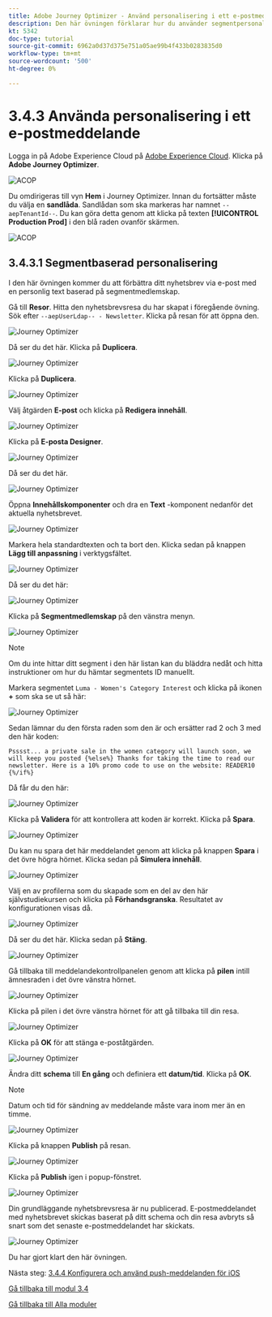 ```yaml
---
title: Adobe Journey Optimizer - Använd personalisering i ett e-postmeddelande
description: Den här övningen förklarar hur du använder segmentpersonalisering i ett e-postinnehåll
kt: 5342
doc-type: tutorial
source-git-commit: 6962a0d37d375e751a05ae99b4f433b0283835d0
workflow-type: tm+mt
source-wordcount: '500'
ht-degree: 0%

---
```


# 3.4.3 Använda personalisering i ett e-postmeddelande

Logga in på Adobe Experience Cloud på [Adobe Experience Cloud](https://experience.adobe.com). Klicka på **Adobe Journey Optimizer**.

![ACOP](./../../../modules/ajo-b2c/module3.2/images/acophome.png)

Du omdirigeras till vyn **Hem** i Journey Optimizer. Innan du fortsätter måste du välja en **sandlåda**. Sandlådan som ska markeras har namnet ``--aepTenantId--``. Du kan göra detta genom att klicka på texten **[!UICONTROL Production Prod]** i den blå raden ovanför skärmen.

![ACOP](./../../../modules/ajo-b2c/module3.2/images/acoptriglp.png)

## 3.4.3.1 Segmentbaserad personalisering

I den här övningen kommer du att förbättra ditt nyhetsbrev via e-post med en personlig text baserad på segmentmedlemskap.

Gå till **Resor**. Hitta den nyhetsbrevsresa du har skapat i föregående övning. Sök efter `--aepUserLdap-- - Newsletter`. Klicka på resan för att öppna den.

![Journey Optimizer](./images/sbp1.png)

Då ser du det här. Klicka på **Duplicera**.

![Journey Optimizer](./images/sbp2.png)

Klicka på **Duplicera**.

![Journey Optimizer](./images/sbp3.png)

Välj åtgärden **E-post** och klicka på **Redigera innehåll**.

![Journey Optimizer](./images/sbp3a.png)

Klicka på **E-posta Designer**.

![Journey Optimizer](./images/sbp4.png)

Då ser du det här.

![Journey Optimizer](./images/sbp5.png)

Öppna **Innehållskomponenter** och dra en **Text** -komponent nedanför det aktuella nyhetsbrevet.

![Journey Optimizer](./images/sbp6.png)

Markera hela standardtexten och ta bort den. Klicka sedan på knappen **Lägg till anpassning** i verktygsfältet.

![Journey Optimizer](./images/sbp7.png)

Då ser du det här:

![Journey Optimizer](./images/seg1.png)

Klicka på **Segmentmedlemskap** på den vänstra menyn.

![Journey Optimizer](./images/seg2.png)

>[!NOTE]
>
>Om du inte hittar ditt segment i den här listan kan du bläddra nedåt och hitta instruktioner om hur du hämtar segmentets ID manuellt.

Markera segmentet `Luma - Women's Category Interest` och klicka på ikonen **+** som ska se ut så här:

![Journey Optimizer](./images/seg3.png)

Sedan lämnar du den första raden som den är och ersätter rad 2 och 3 med den här koden:

``
    Psssst... a private sale in the women category will launch soon, we will keep you posted
{%else%}
    Thanks for taking the time to read our newsletter. Here is a 10% promo code to use on the website: READER10
{%/if%}
``

Då får du den här:

![Journey Optimizer](./images/seg4.png)

Klicka på **Validera** för att kontrollera att koden är korrekt. Klicka på **Spara**.

![Journey Optimizer](./images/sbp8.png)

Du kan nu spara det här meddelandet genom att klicka på knappen **Spara** i det övre högra hörnet. Klicka sedan på **Simulera innehåll**.

![Journey Optimizer](./images/sbp9.png)

Välj en av profilerna som du skapade som en del av den här självstudiekursen och klicka på **Förhandsgranska**. Resultatet av konfigurationen visas då.

![Journey Optimizer](./images/sbp10.png)

Då ser du det här. Klicka sedan på **Stäng**.

![Journey Optimizer](./images/sbp10fff.png)

Gå tillbaka till meddelandekontrollpanelen genom att klicka på **pilen** intill ämnesraden i det övre vänstra hörnet.

![Journey Optimizer](./images/sbp11.png)

Klicka på pilen i det övre vänstra hörnet för att gå tillbaka till din resa.

![Journey Optimizer](./images/oc79afff.png)

Klicka på **OK** för att stänga e-poståtgärden.

![Journey Optimizer](./images/oc79bfff.png)

Ändra ditt **schema** till **En gång** och definiera ett **datum/tid**. Klicka på **OK**.

>[!NOTE]
>
>Datum och tid för sändning av meddelande måste vara inom mer än en timme.

![Journey Optimizer](./images/sbp18.png)

Klicka på knappen **Publish** på resan.

![Journey Optimizer](./images/sbp19.png)

Klicka på **Publish** igen i popup-fönstret.

![Journey Optimizer](./images/sbp20.png)

Din grundläggande nyhetsbrevsresa är nu publicerad. E-postmeddelandet med nyhetsbrevet skickas baserat på ditt schema och din resa avbryts så snart som det senaste e-postmeddelandet har skickats.

![Journey Optimizer](./images/sbp20fff.png)

Du har gjort klart den här övningen.

Nästa steg: [3.4.4 Konfigurera och använd push-meddelanden för iOS](./ex4.md)

[Gå tillbaka till modul 3.4](./journeyoptimizer.md)

[Gå tillbaka till Alla moduler](../../../overview.md)

